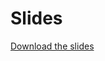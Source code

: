 # Slides 
[Download the slides](https://drive.google.com/file/d/1par9jaO4-7Vc3sZ7IchSxq5HwaOswO4W/view?usp=sharing)